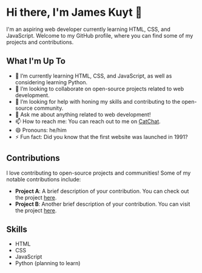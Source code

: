 # Hi there, I'm James Kuyt 👋

I'm an aspiring web developer currently learning HTML, CSS, and JavaScript. Welcome to my GitHub profile, where you can find some of my projects and contributions.

## What I'm Up To

- 🌱 I’m currently learning HTML, CSS, and JavaScript, as well as considering learning Python.
- 👯 I’m looking to collaborate on open-source projects related to web development.
- 🤔 I’m looking for help with honing my skills and contributing to the open-source community.
- 💬 Ask me about anything related to web development!
- 📫 How to reach me: You can reach out to me on [CatChat](https://catchat-meow.netlify.app/).
- 😄 Pronouns: he/him
- ⚡ Fun fact: Did you know that the first website was launched in 1991?

## Contributions

I love contributing to open-source projects and communities! Some of my notable contributions include:

- **Project A**: A brief description of your contribution. You can check out the project [here](https://project-a-url.com/).
- **Project B**: Another brief description of your contribution. You can visit the project [here](https://project-b-url.com/).

## Skills

- HTML
- CSS
- JavaScript
- Python (planning to learn)
